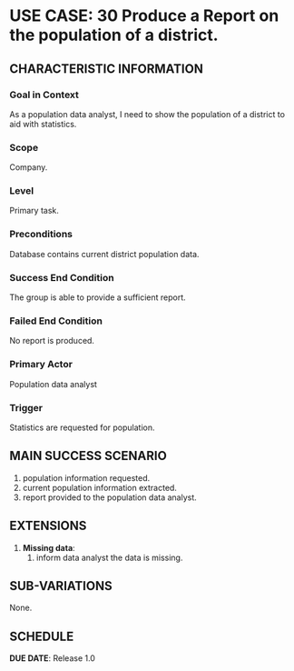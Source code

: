 # USE CASE: 30 Produce a Report on the population of a district.

## CHARACTERISTIC INFORMATION

### Goal in Context

As a population data analyst, I need to show the population of a district to aid with statistics.

### Scope

Company.

### Level

Primary task.

### Preconditions

Database contains current district population data.

### Success End Condition

The group is able to provide a sufficient report.

### Failed End Condition

No report is produced.

### Primary Actor

Population data analyst

### Trigger

Statistics are requested for population.

## MAIN SUCCESS SCENARIO

1. population information requested.
2. current population information extracted.
3. report provided to the population data analyst.

## EXTENSIONS

1. **Missing data**:
   1. inform data analyst the data is missing.

## SUB-VARIATIONS

None.

## SCHEDULE

**DUE DATE**: Release 1.0
